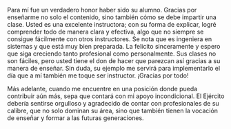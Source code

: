 Para mí fue un verdadero honor haber sido su alumno. Gracias por enseñarme no solo el contenido, sino también cómo se debe impartir una clase. Usted es una excelente instructora; con su forma de explicar, logré comprender todo de manera clara y efectiva, algo que no siempre se consigue fácilmente con otros instructores.
Se nota que es ingeniera en sistemas y que está muy bien preparada. La felicito sinceramente y espero que siga creciendo tanto profesional como personalmente. Sus clases no son fáciles, pero usted tiene el don de hacer que parezcan así gracias a su manera de enseñar.
Sin duda, su ejemplo me servirá para implementarlo el día que a mí también me toque ser instructor.
¡Gracias por todo!

Más adelante, cuando me encuentre en una posición donde pueda contribuir aún más, sepa que contará con mi apoyo incondicional.
El Ejército debería sentirse orgulloso y agradecido de contar con profesionales de su calibre, que no solo dominan su área, sino que también tienen la vocación de enseñar y formar a las futuras generaciones.